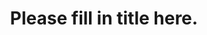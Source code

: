 ---
excerpt_separator: <!--more-->
title: "Please fill in title here."
date:
description: "Please fill in description here."
categories: french-humans-of-medicine
layout: humans-of-medicine
---